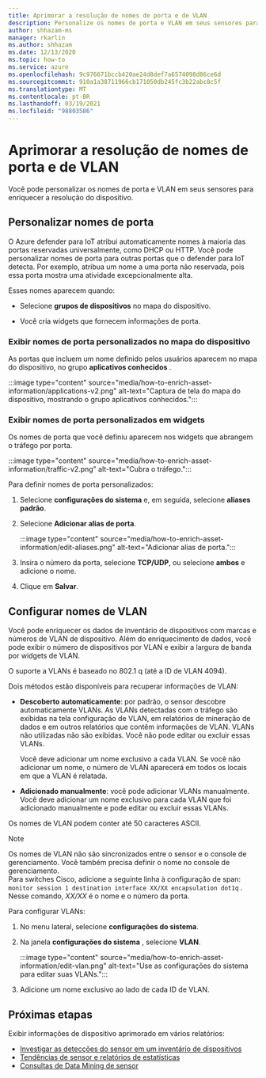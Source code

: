 ```yaml
---
title: Aprimorar a resolução de nomes de porta e de VLAN
description: Personalize os nomes de porta e VLAN em seus sensores para enriquecer a resolução do dispositivo.
author: shhazam-ms
manager: rkarlin
ms.author: shhazam
ms.date: 12/13/2020
ms.topic: how-to
ms.service: azure
ms.openlocfilehash: 9c976671bccb420ae24d8def7a6574098d86ce6d
ms.sourcegitcommit: 910a1a38711966cb171050db245fc3b22abc8c5f
ms.translationtype: MT
ms.contentlocale: pt-BR
ms.lasthandoff: 03/19/2021
ms.locfileid: "98803586"
---
```

# <a name="enhance-port-and-vlan-name-resolution"></a>Aprimorar a resolução de nomes de porta e de VLAN

Você pode personalizar os nomes de porta e VLAN em seus sensores para enriquecer a resolução do dispositivo.

## <a name="customize-port-names"></a>Personalizar nomes de porta

O Azure defender para IoT atribui automaticamente nomes à maioria das portas reservadas universalmente, como DHCP ou HTTP. Você pode personalizar nomes de porta para outras portas que o defender para IoT detecta. Por exemplo, atribua um nome a uma porta não reservada, pois essa porta mostra uma atividade excepcionalmente alta.

Esses nomes aparecem quando:

  - Selecione **grupos de dispositivos** no mapa do dispositivo.

  - Você cria widgets que fornecem informações de porta.

### <a name="view-custom-port-names-in-the-device-map"></a>Exibir nomes de porta personalizados no mapa do dispositivo

As portas que incluem um nome definido pelos usuários aparecem no mapa do dispositivo, no grupo **aplicativos conhecidos** .

:::image type="content" source="media/how-to-enrich-asset-information/applications-v2.png" alt-text="Captura de tela do mapa do dispositivo, mostrando o grupo aplicativos conhecidos.":::

### <a name="view-custom-port-names-in-widgets"></a>Exibir nomes de porta personalizados em widgets

Os nomes de porta que você definiu aparecem nos widgets que abrangem o tráfego por porta.

:::image type="content" source="media/how-to-enrich-asset-information/traffic-v2.png" alt-text="Cubra o tráfego.":::

Para definir nomes de porta personalizados:

1. Selecione **configurações do sistema** e, em seguida, selecione **aliases padrão**.

2. Selecione **Adicionar alias de porta**.

    :::image type="content" source="media/how-to-enrich-asset-information/edit-aliases.png" alt-text="Adicionar alias de porta.":::

3. Insira o número da porta, selecione **TCP/UDP**, ou selecione **ambos** e adicione o nome.

4. Clique em **Salvar**.

## <a name="configure-vlan-names"></a>Configurar nomes de VLAN

Você pode enriquecer os dados de inventário de dispositivos com marcas e números de VLAN de dispositivo. Além do enriquecimento de dados, você pode exibir o número de dispositivos por VLAN e exibir a largura de banda por widgets de VLAN.

O suporte a VLANs é baseado no 802.1 q (até a ID de VLAN 4094).

Dois métodos estão disponíveis para recuperar informações de VLAN:

- **Descoberto automaticamente**: por padrão, o sensor descobre automaticamente VLANs. As VLANs detectadas com o tráfego são exibidas na tela configuração de VLAN, em relatórios de mineração de dados e em outros relatórios que contêm informações de VLAN. VLANs não utilizadas não são exibidas. Você não pode editar ou excluir essas VLANs. 

  Você deve adicionar um nome exclusivo a cada VLAN. Se você não adicionar um nome, o número de VLAN aparecerá em todos os locais em que a VLAN é relatada.

- **Adicionado manualmente**: você pode adicionar VLANs manualmente. Você deve adicionar um nome exclusivo para cada VLAN que foi adicionado manualmente e pode editar ou excluir essas VLANs.

Os nomes de VLAN podem conter até 50 caracteres ASCII.

> [!NOTE]
> Os nomes de VLAN não são sincronizados entre o sensor e o console de gerenciamento. Você também precisa definir o nome no console de gerenciamento.  
Para switches Cisco, adicione a seguinte linha à configuração de span: `monitor session 1 destination interface XX/XX encapsulation dot1q` . Nesse comando, *XX/XX* é o nome e o número da porta.

Para configurar VLANs:

1. No menu lateral, selecione **configurações do sistema**.

2. Na janela **configurações do sistema** , selecione **VLAN**.

    :::image type="content" source="media/how-to-enrich-asset-information/edit-vlan.png" alt-text="Use as configurações do sistema para editar suas VLANs.":::

3. Adicione um nome exclusivo ao lado de cada ID de VLAN.

## <a name="next-steps"></a>Próximas etapas

Exibir informações de dispositivo aprimorado em vários relatórios:

- [Investigar as detecções do sensor em um inventário de dispositivos](how-to-investigate-sensor-detections-in-a-device-inventory.md)
- [Tendências de sensor e relatórios de estatísticas](how-to-create-trends-and-statistics-reports.md)
- [Consultas de Data Mining de sensor](how-to-create-data-mining-queries.md)
